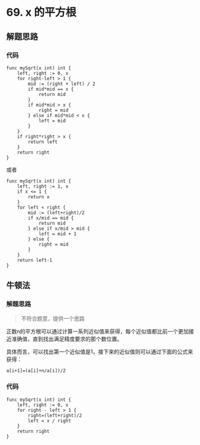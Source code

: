 # 69. x 的平方根
## 解题思路
### 代码
```golang
func mySqrt(x int) int {
	left, right := 0, x
	for right-left > 1 {
		mid := (right + left) / 2
		if mid*mid == x {
			return mid
		}
		if mid*mid > x {
			right = mid
		} else if mid*mid < x {
			left = mid
		} 
	}
	if right*right > x {
		return left
	}
	return right
}
```
或者
```golang
func mySqrt(x int) int {
	left, right := 1, x
	if x <= 1 {
		return x
	}
	for left < right {
		mid := (left+right)/2
		if x/mid == mid {
			return mid
		} else if x/mid > mid {
			left = mid + 1
		} else {
			right = mid
		}
	}
	return left-1
}
```
## 牛顿法
### 解题思路
> 不符合题意，提供一个思路

正数n的平方根可以通过计算一系列近似值来获得，每个近似值都比前一个更加接近准确值，直到找出满足精度要求的那个数位置。

具体而言，可以找出第一个近似值是1，接下来的近似值则可以通过下面的公式来获得：
```
a[i+1]=(a[i]+n/a[i])/2
```
### 代码
```golang
func mySqrt(x int) int {
	left, right := 0, x
	for right - left > 1 {
		right=(left+right)/2
		left = x / right
	}
	return right
}
```